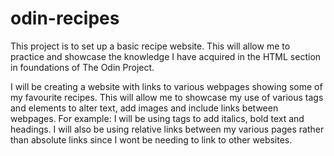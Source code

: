 # odin-recipes
This project is to set up a basic recipe website. This will allow me to practice and showcase the knowledge I have acquired in the HTML section in foundations of The Odin Project.

I will be creating a website with links to various webpages showing some of my favourite recipes. This will allow me to showcase my use of various tags and elements to alter text, add images and include links between webpages. For example: I will be using tags to add italics, bold text and headings. I will also be using relative links between my various pages rather than absolute links since I wont be needing to link to other websites.